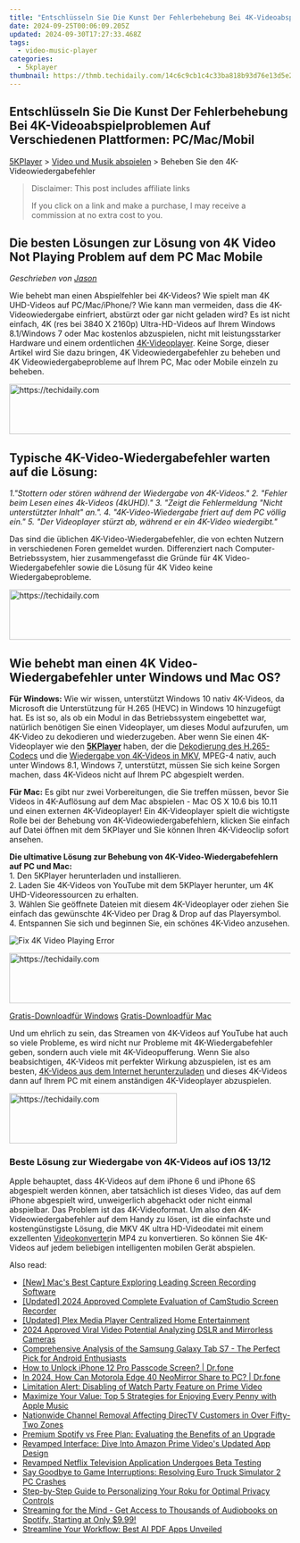 ```yaml
---
title: "Entschlüsseln Sie Die Kunst Der Fehlerbehebung Bei 4K-Videoabspielproblemen Auf Verschiedenen Plattformen: PC/Mac/Mobil"
date: 2024-09-25T00:06:09.205Z
updated: 2024-09-30T17:27:33.468Z
tags:
  - video-music-player
categories:
  - 5kplayer
thumbnail: https://thmb.techidaily.com/14c6c9cb1c4c33ba818b93d76e13d5e2d13b83e60b805be21432cf623922316c.png
---
```


## Entschlüsseln Sie Die Kunst Der Fehlerbehebung Bei 4K-Videoabspielproblemen Auf Verschiedenen Plattformen: PC/Mac/Mobil

[5KPlayer](https://tools.techidaily.com/5kplayer/products/) \> [Video und Musik abspielen](https://tools.techidaily.com/5kplayer/video-music-player/) \> Beheben Sie den 4K-Videowiedergabefehler 

>  Disclaimer: This post includes affiliate links
>
>  If you click on a link and make a purchase, I may receive a commission at no extra cost to you.
>

## Die besten Lösungen zur Lösung von 4K Video Not Playing Problem auf dem PC Mac Mobile

 _Geschrieben von [Jason](https://www.quora.com/profile/Jason-Copper-1)_

Wie behebt man einen Abspielfehler bei 4K-Videos? Wie spielt man 4K UHD-Videos auf PC/Mac/iPhone/? Wie kann man vermeiden, dass die 4K-Videowiedergabe einfriert, abstürzt oder gar nicht geladen wird? Es ist nicht einfach, 4K (res bei 3840 X 2160p) Ultra-HD-Videos auf Ihrem Windows 8.1/Windows 7 oder Mac kostenlos abzuspielen, nicht mit leistungsstarker Hardware und einem ordentlichen [4K-Videoplayer](https://tools.techidaily.com/5kplayer/video-music-player/). Keine Sorge, dieser Artikel wird Sie dazu bringen, 4K Videowiedergabefehler zu beheben und 4K Videowiedergabeprobleme auf Ihrem PC, Mac oder Mobile einzeln zu beheben. 

<!-- affiliate ads begin -->
<a href="https://appsumo.8odi.net/c/5597632/2037346/7443" target="_top" id="2037346">
  <img src="//a.impactradius-go.com/display-ad/7443-2037346" border="0" alt="https://techidaily.com" width="728" height="90"/>
</a>
<img height="0" width="0" src="https://appsumo.8odi.net/i/5597632/2037346/7443" style="position:absolute;visibility:hidden;" border="0" />
<!-- affiliate ads end -->

##  Typische 4K-Video-Wiedergabefehler warten auf die Lösung:

_1."Stottern oder stören während der Wiedergabe von 4K-Videos."_ 
_2\. "Fehler beim Lesen eines 4k-Videos (4kUHD)."_ 
_3\. "Zeigt die Fehlermeldung "Nicht unterstützter Inhalt" an."._ 
_4\. "4K-Video-Wiedergabe friert auf dem PC völlig ein."_ 
_5\. "Der Videoplayer stürzt ab, während er ein 4K-Video wiedergibt."_ 

Das sind die üblichen 4K-Video-Wiedergabefehler, die von echten Nutzern in verschiedenen Foren gemeldet wurden. Differenziert nach Computer-Betriebssystem, hier zusammengefasst die Gründe für 4K Video-Wiedergabefehler sowie die Lösung für 4K Video keine Wiedergabeprobleme. 

<!-- affiliate ads begin -->
<a href="https://imp.i357552.net/c/5597632/857865/11832" target="_top" id="857865">
  <img src="//a.impactradius-go.com/display-ad/11832-857865" border="0" alt="https://techidaily.com" width="728" height="90"/>
</a>
<img height="0" width="0" src="https://imp.i357552.net/i/5597632/857865/11832" style="position:absolute;visibility:hidden;" border="0" />
<!-- affiliate ads end -->

## Wie behebt man einen 4K Video-Wiedergabefehler unter Windows und Mac OS?

**Für Windows:**  Wie wir wissen, unterstützt Windows 10 nativ 4K-Videos, da Microsoft die Unterstützung für H.265 (HEVC) in Windows 10 hinzugefügt hat. Es ist so, als ob ein Modul in das Betriebssystem eingebettet war, natürlich benötigen Sie einen Videoplayer, um dieses Modul aufzurufen, um 4K-Video zu dekodieren und wiederzugeben. Aber wenn Sie einen 4K-Videoplayer wie den [**5KPlayer**](https://tools.techidaily.com/5kplayer/products/) haben, der die [Dekodierung des H.265-Codecs](https://tools.techidaily.com/5kplayer/video-music-player/) und die [Wiedergabe von 4K-Videos in MKV](https://tools.techidaily.com/5kplayer/video-music-player/), MPEG-4 nativ, auch unter Windows 8.1, Windows 7, unterstützt, müssen Sie sich keine Sorgen machen, dass 4K-Videos nicht auf Ihrem PC abgespielt werden. 

**Für Mac:**  Es gibt nur zwei Vorbereitungen, die Sie treffen müssen, bevor Sie Videos in 4K-Auflösung auf dem Mac abspielen - Mac OS X 10.6 bis 10.11 und einen externen 4K-Videoplayer! Ein 4K-Videoplayer spielt die wichtigste Rolle bei der Behebung von 4K-Videowiedergabefehlern, klicken Sie einfach auf Datei öffnen mit dem 5KPlayer und Sie können Ihren 4K-Videoclip sofort ansehen. 

**Die ultimative Lösung zur Behebung von 4K-Video-Wiedergabefehlern auf PC und Mac:**   
1\. Den 5KPlayer herunterladen und installieren.   
2\. Laden Sie 4K-Videos von YouTube mit dem 5KPlayer herunter, um 4K UHD-Videoressourcen zu erhalten.   
3\. Wählen Sie geöffnete Dateien mit diesem 4K-Videoplayer oder ziehen Sie einfach das gewünschte 4K-Video per Drag & Drop auf das Playersymbol.   
4\. Entspannen Sie sich und beginnen Sie, ein schönes 4K-Video anzusehen. 

![Fix 4K Video Playing Error](https://www.5kplayer.com/video-music-player-de/../youtube-download/img/play-4k.jpg)

<!-- affiliate ads begin -->
<a href="https://appsumo.8odi.net/c/5597632/2105860/7443" target="_top" id="2105860">
  <img src="//a.impactradius-go.com/display-ad/7443-2105860" border="0" alt="https://techidaily.com" width="728" height="90"/>
</a>
<img height="0" width="0" src="https://appsumo.8odi.net/i/5597632/2105860/7443" style="position:absolute;visibility:hidden;" border="0" />
<!-- affiliate ads end -->

[Gratis-Downloadfür Windows](https://tools.techidaily.com/5kplayer/products/) [Gratis-Downloadfür Mac](https://tools.techidaily.com/5kplayer/products/) 

Und um ehrlich zu sein, das Streamen von 4K-Videos auf YouTube hat auch so viele Probleme, es wird nicht nur Probleme mit 4K-Wiedergabefehler geben, sondern auch viele mit 4K-Videopufferung. Wenn Sie also beabsichtigen, 4K-Videos mit perfekter Wirkung abzuspielen, ist es am besten, [4K-Videos aus dem Internet herunterzuladen](https://tools.techidaily.com/5kplayer/youtube-download/) und dieses 4K-Videos dann auf Ihrem PC mit einem anständigen 4K-Videoplayer abzuspielen. 

<!-- affiliate ads begin -->
<a href="https://aligracehair.sjv.io/c/5597632/1975836/19272" target="_top" id="1975836">
  <img src="//a.impactradius-go.com/display-ad/19272-1975836" border="0" alt="https://techidaily.com" width="300" height="90"/>
</a>
<img height="0" width="0" src="https://aligracehair.sjv.io/i/5597632/1975836/19272" style="position:absolute;visibility:hidden;" border="0" />
<!-- affiliate ads end -->

### **Beste Lösung zur Wiedergabe von 4K-Videos auf iOS 13/12**

Apple behauptet, dass 4K-Videos auf dem iPhone 6 und iPhone 6S abgespielt werden können, aber tatsächlich ist dieses Video, das auf dem iPhone abgespielt wird, unweigerlich abgehackt oder nicht einmal abspielbar. Das Problem ist das 4K-Videoformat. Um also den 4K-Videowiedergabefehler auf dem Handy zu lösen, ist die einfachste und kostengünstigste Lösung, die MKV 4K ultra HD-Videodatei mit einem exzellenten [Videokonverter](https://tools.techidaily.com/5kplayer/products/)in MP4 zu konvertieren. So können Sie 4K-Videos auf jedem beliebigen intelligenten mobilen Gerät abspielen.

<ins class="adsbygoogle"
     style="display:block"
     data-ad-format="autorelaxed"
     data-ad-client="ca-pub-7571918770474297"
     data-ad-slot="1223367746"></ins>

<ins class="adsbygoogle"
     style="display:block"
     data-ad-client="ca-pub-7571918770474297"
     data-ad-slot="8358498916"
     data-ad-format="auto"
     data-full-width-responsive="true"></ins>

<span class="atpl-alsoreadstyle">Also read:</span>
<div><ul>
<li><a href="https://screen-capture.techidaily.com/new-macs-best-capture-exploring-leading-screen-recording-software/"><u>[New] Mac's Best Capture Exploring Leading Screen Recording Software</u></a></li>
<li><a href="https://screen-capture.techidaily.com/updated-2024-approved-complete-evaluation-of-camstudio-screen-recorder/"><u>[Updated] 2024 Approved Complete Evaluation of CamStudio Screen Recorder</u></a></li>
<li><a href="https://fox-direct.techidaily.com/updated-plex-media-player-centralized-home-entertainment/"><u>[Updated] Plex Media Player Centralized Home Entertainment</u></a></li>
<li><a href="https://facebook-record-videos.techidaily.com/2024-approved-viral-video-potential-analyzing-dslr-and-mirrorless-cameras/"><u>2024 Approved Viral Video Potential Analyzing DSLR and Mirrorless Cameras</u></a></li>
<li><a href="https://buynow-reviews.techidaily.com/comprehensive-analysis-of-the-samsung-galaxy-tab-s7-the-perfect-pick-for-android-enthusiasts/"><u>Comprehensive Analysis of the Samsung Galaxy Tab S7 - The Perfect Pick for Android Enthusiasts</u></a></li>
<li><a href="https://iphone-unlock.techidaily.com/how-to-unlock-iphone-12-pro-passcode-screen-drfone-by-drfone-ios/"><u>How to Unlock iPhone 12 Pro Passcode Screen? | Dr.fone</u></a></li>
<li><a href="https://screen-mirror.techidaily.com/in-2024-how-can-motorola-edge-40-neomirror-share-to-pc-drfone-by-drfone-android/"><u>In 2024, How Can Motorola Edge 40 NeoMirror Share to PC? | Dr.fone</u></a></li>
<li><a href="https://media-tips.techidaily.com/limitation-alert-disabling-of-watch-party-feature-on-prime-video/"><u>Limitation Alert: Disabling of Watch Party Feature on Prime Video</u></a></li>
<li><a href="https://media-tips.techidaily.com/maximize-your-value-top-5-strategies-for-enjoying-every-penny-with-apple-music/"><u>Maximize Your Value: Top 5 Strategies for Enjoying Every Penny with Apple Music</u></a></li>
<li><a href="https://media-tips.techidaily.com/nationwide-channel-removal-affecting-directv-customers-in-over-fifty-two-zones/"><u>Nationwide Channel Removal Affecting DirecTV Customers in Over Fifty-Two Zones</u></a></li>
<li><a href="https://media-tips.techidaily.com/premium-spotify-vs-free-plan-evaluating-the-benefits-of-an-upgrade/"><u>Premium Spotify vs Free Plan: Evaluating the Benefits of an Upgrade</u></a></li>
<li><a href="https://media-tips.techidaily.com/revamped-interface-dive-into-amazon-prime-videos-updated-app-design/"><u>Revamped Interface: Dive Into Amazon Prime Video's Updated App Design</u></a></li>
<li><a href="https://media-tips.techidaily.com/revamped-netflix-television-application-undergoes-beta-testing/"><u>Revamped Netflix Television Application Undergoes Beta Testing</u></a></li>
<li><a href="https://win-able.techidaily.com/say-goodbye-to-game-interruptions-resolving-euro-truck-simulator-2-pc-crashes/"><u>Say Goodbye to Game Interruptions: Resolving Euro Truck Simulator 2 PC Crashes</u></a></li>
<li><a href="https://media-tips.techidaily.com/step-by-step-guide-to-personalizing-your-roku-for-optimal-privacy-controls/"><u>Step-by-Step Guide to Personalizing Your Roku for Optimal Privacy Controls</u></a></li>
<li><a href="https://media-tips.techidaily.com/streaming-for-the-mind-get-access-to-thousands-of-audiobooks-on-spotify-starting-at-only-999/"><u>Streaming for the Mind - Get Access to Thousands of Audiobooks on Spotify, Starting at Only $9.99!</u></a></li>
<li><a href="https://tech-savvy.techidaily.com/streamline-your-workflow-best-ai-pdf-apps-unveiled/"><u>Streamline Your Workflow: Best AI PDF Apps Unveiled</u></a></li>
</ul></div>

